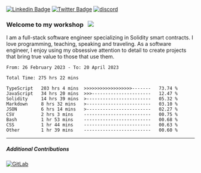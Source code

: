 [![Linkedin Badge](https://img.shields.io/badge/-LinkedIn-0e76a8?style=flat-square&logo=Linkedin&logoColor=white)](https://www.linkedin.com/in/jason-schwarz-75b91482/)
[![Twitter Badge](https://img.shields.io/badge/-Twitter-00acee?style=flat-square&logo=Twitter&logoColor=white)](https://twitter.com/passandscore)
[![discord](https://img.shields.io/badge/Discord-blue?logo=discord&logoColor=white)](https://discordapp.com/users/#3518)

### Welcome to my workshop &nbsp; ![](https://visitor-badge.glitch.me/badge?page_id=passandscore.passandscore)

I am a full-stack software engineer specializing in Solidity smart contracts. I love programming, teaching, speaking and traveling. As a software engineer, I enjoy using my obsessive attention to detail to create projects that bring true value to those that use them.

<!--START_SECTION:waka-->

```text
From: 26 February 2023 - To: 20 April 2023

Total Time: 275 hrs 22 mins

TypeScript   203 hrs 4 mins  >>>>>>>>>>>>>>>>>>-------   73.74 %
JavaScript   34 hrs 20 mins  >>>----------------------   12.47 %
Solidity     14 hrs 39 mins  >------------------------   05.32 %
Markdown     8 hrs 32 mins   >------------------------   03.10 %
JSON         6 hrs 14 mins   >------------------------   02.27 %
CSV          2 hrs 3 mins    -------------------------   00.75 %
Bash         1 hr 53 mins    -------------------------   00.68 %
CSS          1 hr 44 mins    -------------------------   00.63 %
Other        1 hr 39 mins    -------------------------   00.60 %
```

<!--END_SECTION:waka-->

<hr/>

##### Additional Contributions

[![GitLab](https://img.shields.io/badge/GitLab-orange?logo=gitlab&logoColor=white)](https://gitlab.com/jason_schwarz)

